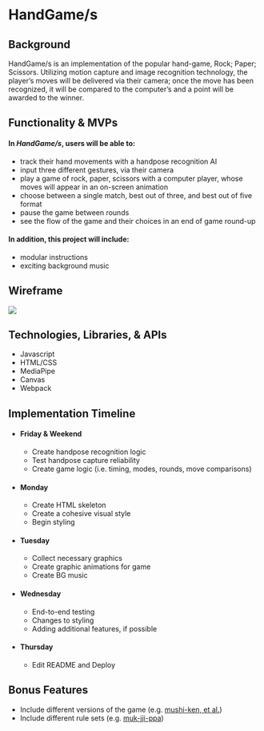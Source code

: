 # HandGame/s

## Background 
HandGame/s is an implementation of the popular hand-game, Rock; Paper; Scissors. Utilizing motion capture and image recognition technology, the player’s moves will be delivered via their camera; once the move has been recognized, it will be compared to the computer’s and a point will be awarded to the winner. 

## Functionality & MVPs

#### In *HandGame/s*, users will be able to: 
* track their hand movements with a handpose recognition AI
* input three different gestures, via their camera 
* play a game of rock, paper, scissors with a computer player, whose moves will appear in an on-screen animation
* choose between a single match, best out of three, and best out of five format
* pause the game between rounds
* see the flow of the game and their choices in an end of game round-up

#### In addition, this project will include: 
* modular instructions 
* exciting background music 


## Wireframe
<img src="https://github.com/jdtavarez/RPS/blob/main/_doc/rps_wireframe.png">

## Technologies, Libraries, & APIs
* Javascript
* HTML/CSS
* MediaPipe
* Canvas
* Webpack

## Implementation Timeline
* #### Friday & Weekend
  * Create handpose recognition logic
  * Test handpose capture reliability
  * Create game logic (i.e. timing, modes, rounds, move comparisons)
* #### Monday
  * Create HTML skeleton
  * Create a cohesive visual style
  * Begin styling
* #### Tuesday
  * Collect necessary graphics 
  * Create graphic animations for game
  * Create BG music
* #### Wednesday
  * End-to-end testing
  * Changes to styling
  * Adding additional features, if possible
* #### Thursday
  * Edit README and Deploy

## Bonus Features 
* Include different versions of the game (e.g. <a href="https://en.wikipedia.org/wiki/Sansukumi-ken">mushi-ken, et al.</a>)
* Include different rule sets (e.g. <a href="https://en.wikipedia.org/wiki/Muk-jji-ppa">muk-jji-ppa</a>)
